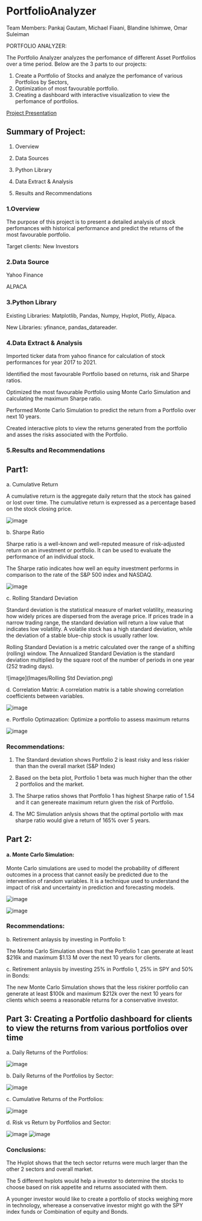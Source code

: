 # PortfolioAnalyzer
Team Members: Pankaj Gautam, Michael Fiaani, Blandine Ishimwe, Omar Suleiman

PORTFOLIO ANALYZER:

The Portfolio Analyzer analyzes the perfomance of different Asset Portfolios over a time period. Below are the 3 parts to our projects:

1. Create a Portfolio of Stocks and analyze the perfomance of various Portfolios by Sectors,
2. Optimization of most favourable portfolio. 
3. Creating a dashboard with interactive visualization to view the perfomance of portfolios.

[Project Presentation](https://docs.google.com/presentation/d/1FC2qFnVyAURIEdi3Vhr_BPfVXIKGh5CAit9xvqNPEQ0/edit#slide=id.g13dd0be253b_0_159)

## Summary of Project:

1. Overview

2. Data Sources

3. Python Library

4. Data Extract & Analysis

5. Results and Recommendations


### 1.Overview

The purpose of this project is to present a detailed analysis of stock perfomances with historical performance and predict the returns of the most favourable     portfolio.

Target clients: New Investors

### 2.Data Source

Yahoo Finance

ALPACA 

### 3.Python Library

Existing Libraries: Matplotlib, Pandas, Numpy, Hvplot, Plotly, Alpaca.

New Libraries: yfinance, pandas_datareader.

### 4.Data Extract & Analysis

Imported ticker data from yahoo finance for calculation of stock performances for year 2017 to 2021.

Identified the most favourable Portfolio based on returns, risk and Sharpe ratios.

Optimized the most favourable Portfolio using Monte Carlo Simulation and calculating the maximum Sharpe ratio.

Performed Monte Carlo Simulation to predict the return from a Portfolio over next 10 years.

Created interactive plots to view the returns generated from the portfolio and asses the risks associated with the Portfolio.

### 5.Results and Recommendations

## Part1:

a. Cumulative Return

A cumulative return is the aggregate daily return that the stock has gained or lost over time. The cumulative return is expressed as a percentage based on the stock closing price.

![image](Images/Cumulative_Returns.png)

b. Sharpe Ratio

Sharpe ratio is a well-known and well-reputed measure of risk-adjusted return on an investment or portfolio. It can be used to evaluate the performance of an individual stock.

The Sharpe ratio indicates how well an equity investment performs in comparison to the rate of the S&P 500 index and NASDAQ.

![image](Images/Sharpe_Ratios.png)

c. Rolling Standard Deviation

Standard deviation is the statistical measure of market volatility, measuring how widely prices are dispersed from the average price. If prices trade in a narrow trading range, the standard deviation will return a low value that indicates low volatility. A volatile stock has a high standard deviation, while the deviation of a stable blue-chip stock is usually rather low.

Rolling Standard Deviation is a metric calculated over the range of a shifting (rolling) window. The Annualized Standard Deviation is the standard deviation multiplied by the square root of the number of periods in one year (252 trading days).

![image](Images/Rolling Std Deviation.png)

d. Correlation Matrix: A correlation matrix is a table showing correlation coefficients between variables.

![image](Images/Correlation_matrix.png)

e. Portfolio Optimazation: Optimize a portfolio to assess maximum returns

![image](Images/Optimal_Portfolio.png)

### Recommendations:

1. The Standard deviation shows Portfolio 2 is least risky and less riskier than than the overall market (S&P Index)

2. Based on the beta plot, Portfolio 1 beta was much higher than the other 2 portfolios and the market.

3. The Sharpe ratios shows that Portfolio 1 has highest Sharpe ratio of 1.54 and it can genereate maximum return given the risk of Portfolio.

4. The MC Simulation anlysis shows that the optimal portolio with max sharpe ratio would give a return of 165% over 5 years.

## Part 2:

#### a. Monte Carlo Simulation: 

Monte Carlo simulations are used to model the probability of different outcomes in a process that cannot easily be predicted due to the intervention of random variables. It is a technique used to understand the impact of risk and uncertainty in prediction and forecasting models.

![image](Images/MC_Simulation1.png)

![image](Images/MC_Simulation2.png)

### Recommendations:

b. Retirement anlaysis by investing in Portfolio 1:

The Monte Carlo Simulation shows that the Portfolio 1 can generate at least $216k and maximum $1.13 M over the next 10 years for clients.

c. Retirement anlaysis by investing 25% in Portfolio 1, 25% in SPY and 50% in Bonds:

The new Monte Carlo Simulation shows that the less riskirer portfolio can generate at least $100k and maximum $212k over the next 10 years for clients which seems a reasonable returns for a conservative investor.

## Part 3: Creating a Portfolio dashboard for clients to view the returns from various portfolios over time 

a. Daily Returns of the Portfolios:

![image](Images/Daily_Returns_hvplot.png)

b. Daily Returns of the Portfolios by Sector:

![image](Images/Daily_Returns_HvPlot_Sector.png)

c. Cumulative Returns of the Portfolios:

![image](Images/Cumulative_Returns_HvPlot.png)

d. Risk vs Return by Portfolios and Sector:

![image](Images/Risk_Return_Ticker.png)
![image](Images/Risk_Return_Sector.png)

### Conclusions:

The Hvplot shows that the tech sector returns were much larger than the other 2 sectors and overall market.

The 5 different hvplots would help a investor to determine the stocks to choose based on risk appetite and returns associated with them.

A younger investor would like to create a portfolio of stocks weighing more in technology, wherease a conservative investor might go with the SPY index funds or Combination of equity and Bonds.





